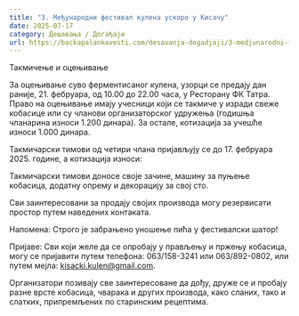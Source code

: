 ```yaml
---
title: "3. Међународни фестивал кулена ускоро у Кисачу"
date: 2025-07-17
category: Дешавања / Догађаји
url: https://backapalankavesti.com/desavanja-dogadjaji/3-medjunarodni-festival-kulena-uskoro-u-kisacu/
---
```


Такмичење и оцењивање

За оцењивање суво ферментисаног кулена, узорци се предају дан раније, 21. фебруара, од 10.00 до 22.00 часа, у Ресторану ФК Татра. Право на оцењивање имају учесници који се такмиче у изради свеже кобасице или су чланови организаторског удружења (годишња чланарина износи 1.200 динара). За остале, котизација за учешће износи 1.000 динара.

Такмичарски тимови од четири члана пријављују се до 17. фебруара 2025. године, а котизација износи:

Такмичарски тимови доносе своје зачине, машину за пуњење кобасица, додатну опрему и декорацију за свој сто.

Сви заинтересовани за продају својих производа могу резервисати простор путем наведених контаката.

Напомена: Строго је забрањено уношење пића у фестивалски шатор!

Пријаве: Сви који желе да се опробају у прављењу и пржењу кобасица, могу се пријавити путем телефона: 063/158-3241 или 063/892-0802, или путем мејла: kisacki.kulen@gmail.com.

Организатори позивају све заинтересоване да дођу, друже се и пробају разне врсте кобасица, чварака и других производа, како сланих, тако и слатких, припремљених по старинским рецептима.

